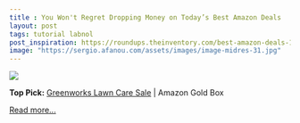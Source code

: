 ```yaml
---
title : You Won't Regret Dropping Money on Today’s Best Amazon Deals
layout: post
tags: tutorial labnol
post_inspiration: https://roundups.theinventory.com/best-amazon-deals-1846034805
image: "https://sergio.afanou.com/assets/images/image-midres-31.jpg"
---
```


<img src="https://i.kinja-img.com/gawker-media/image/upload/s--imacbOoL--/c_fit,fl_progressive,q_80,w_636/e0je3h2bqyonury6akes.jpg" /><p><strong>Top Pick:</strong> <a data-amazonasin="" data-amazonsubtag="[t|link[p|1846034805[au|5876237249239578285[b|lifehacker[lt|text" href="https://www.amazon.com/deal/bc8aee75/ref=gbps_tit_s-5_cd34_bc8aee75?ascsubtag=33fc3794722f9483fa5ed46f845e8b4d0252155b&amp;ots=1&amp;pf_rd_i=gb_main&amp;pf_rd_m=ATVPDKIKX0DER&amp;pf_rd_p=fd51d8cf-b5df-4144-8086-80096db8cd34&amp;pf_rd_r=0SBTZQK0AD70P76GPVZF&amp;pf_rd_s=slot-5&amp;pf_rd_t=701&amp;smid=ATVPDKIKX0DER&amp;tag=lifehackeramzn-20" data-amazontag="lifehackeramzn-20" target="_top">Greenworks Lawn Care Sale</a> | Amazon Gold Box</p><p><a href="https://roundups.theinventory.com/best-amazon-deals-1846034805">Read more...</a></p>